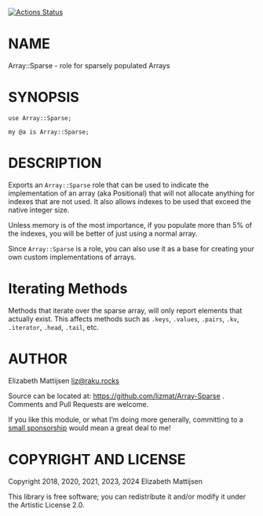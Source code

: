 [![Actions Status](https://github.com/lizmat/Array-Sparse/workflows/test/badge.svg)](https://github.com/lizmat/Array-Sparse/actions)

NAME
====

Array::Sparse - role for sparsely populated Arrays

SYNOPSIS
========

    use Array::Sparse;

    my @a is Array::Sparse;

DESCRIPTION
===========

Exports an `Array::Sparse` role that can be used to indicate the implementation of an array (aka Positional) that will not allocate anything for indexes that are not used. It also allows indexes to be used that exceed the native integer size.

Unless memory is of the most importance, if you populate more than 5% of the indexes, you will be better of just using a normal array.

Since `Array::Sparse` is a role, you can also use it as a base for creating your own custom implementations of arrays.

Iterating Methods
=================

Methods that iterate over the sparse array, will only report elements that actually exist. This affects methods such as `.keys`, `.values`, `.pairs`, `.kv`, `.iterator`, `.head`, `.tail`, etc.

AUTHOR
======

Elizabeth Mattijsen <liz@raku.rocks>

Source can be located at: https://github.com/lizmat/Array-Sparse . Comments and Pull Requests are welcome.

If you like this module, or what I’m doing more generally, committing to a [small sponsorship](https://github.com/sponsors/lizmat/) would mean a great deal to me!

COPYRIGHT AND LICENSE
=====================

Copyright 2018, 2020, 2021, 2023, 2024 Elizabeth Mattijsen

This library is free software; you can redistribute it and/or modify it under the Artistic License 2.0.

